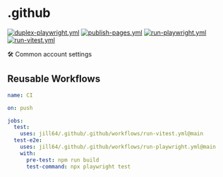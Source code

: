 <!----- BEGIN GHOST DOCS HEADER ----->

# .github

[![duplex-playwright.yml](https://github.com/jill64/.github/actions/workflows/duplex-playwright.yml/badge.svg)](https://github.com/jill64/.github/actions/workflows/duplex-playwright.yml) [![publish-pages.yml](https://github.com/jill64/.github/actions/workflows/publish-pages.yml/badge.svg)](https://github.com/jill64/.github/actions/workflows/publish-pages.yml) [![run-playwright.yml](https://github.com/jill64/.github/actions/workflows/run-playwright.yml/badge.svg)](https://github.com/jill64/.github/actions/workflows/run-playwright.yml) [![run-vitest.yml](https://github.com/jill64/.github/actions/workflows/run-vitest.yml/badge.svg)](https://github.com/jill64/.github/actions/workflows/run-vitest.yml)

🛠️ Common account settings

<!----- END GHOST DOCS HEADER ----->

## Reusable Workflows

```yml
name: CI

on: push

jobs:
  test:
    uses: jill64/.github/.github/workflows/run-vitest.yml@main
  test-e2e:
    uses: jill64/.github/.github/workflows/run-playwright.yml@main
    with:
      pre-test: npm run build
      test-command: npx playwright test
```
